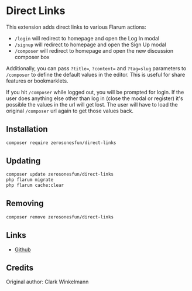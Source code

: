 # Direct Links

This extension adds direct links to various Flarum actions:

- `/login` will redirect to homepage and open the Log In modal
- `/signup` will redirect to homepage and open the Sign Up modal
- `/composer` will redirect to homepage and open the new discussion composer box

Additionally, you can pass `?title=`, `?content=` and `?tag=slug` parameters to `/composer` to define the default values in the editor.
This is useful for share features or bookmarklets.

If you hit `/composer` while logged out, you will be prompted for login.
If the user does anything else other than log in (close the modal or register) it's possible the values in the url will get lost.
The user will have to load the original `/composer` url again to get those values back.

## Installation

```bash
composer require zerosonesfun/direct-links
```

## Updating

```bash
composer update zerosonesfun/direct-links
php flarum migrate
php flarum cache:clear
```

## Removing

```bash
composer remove zerosonesfun/direct-links
```

## Links

- [Github](https://github.com/zerosonesfun/direct-links/)

## Credits
Original author: Clark Winkelmann
